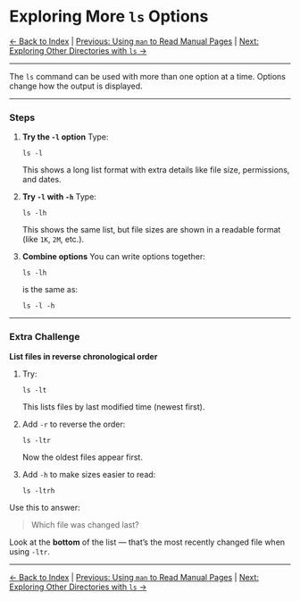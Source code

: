# Exploring More `ls` Options

[← Back to Index](README.md) | [Previous: Using `man` to Read Manual Pages](unix-shell-basics-pwd-ls-lv6.md) | [Next: Exploring Other Directories with `ls` →](unix-shell-basics-pwd-ls-lv8.md)

---

The `ls` command can be used with more than one option at a time. Options change how the output is displayed.

---

### Steps

1. **Try the `-l` option**
   Type:

   ```
   ls -l
   ```

   This shows a long list format with extra details like file size, permissions, and dates.

2. **Try `-l` with `-h`**
   Type:

   ```
   ls -lh
   ```

   This shows the same list, but file sizes are shown in a readable format (like `1K`, `2M`, etc.).

3. **Combine options**
   You can write options together:

   ```
   ls -lh
   ```

   is the same as:

   ```
   ls -l -h
   ```

---

### Extra Challenge

**List files in reverse chronological order**

1. Try:

   ```
   ls -lt
   ```

   This lists files by last modified time (newest first).

2. Add `-r` to reverse the order:

   ```
   ls -ltr
   ```

   Now the oldest files appear first.

3. Add `-h` to make sizes easier to read:

   ```
   ls -ltrh
   ```

Use this to answer:

> Which file was changed last?

Look at the **bottom** of the list — that’s the most recently changed file when using `-ltr`.

---

[← Back to Index](README.md) | [Previous: Using `man` to Read Manual Pages](unix-shell-basics-pwd-ls-lv6.md) | [Next: Exploring Other Directories with `ls` →](unix-shell-basics-pwd-ls-lv8.md)
